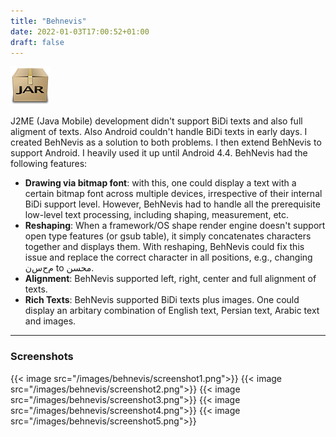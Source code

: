 ```yaml
---
title: "Behnevis"
date: 2022-01-03T17:00:52+01:00
draft: false
---
```


![icon](/images/behnevis/icon.png)

J2ME (Java Mobile) development didn't support BiDi texts and also full aligment of texts. Also Android couldn't handle BiDi texts in early days. I created BehNevis as a solution to both problems. I then extend BehNevis to support Android. I heavily used it up until Android 4.4. BehNevis had the following features: 

* **Drawing via bitmap font**: with this, one could display a text with a certain bitmap font across multiple devices, irrespective of their internal BiDi support level. However, BehNevis had to handle all the prerequisite low-level text processing, including shaping, measurement, etc.
* **Reshaping**: When a framework/OS shape render engine doesn't support open type features (or gsub table), it simply concatenates characters together and displays them. With reshaping, BehNevis could fix this issue and replace the correct character in all positions, e.g., changing م‌ح‌س‌ن to محسن.
* **Alignment**: BehNevis supported left, right, center and full alignment of texts.
* **Rich Texts**: BehNevis supported BiDi texts plus images. One could display an arbitary combination of English text, Persian text, Arabic text and images.

---

### Screenshots

{{< image src="/images/behnevis/screenshot1.png">}}
{{< image src="/images/behnevis/screenshot2.png">}}
{{< image src="/images/behnevis/screenshot3.png">}}
{{< image src="/images/behnevis/screenshot4.png">}}
{{< image src="/images/behnevis/screenshot5.png">}}